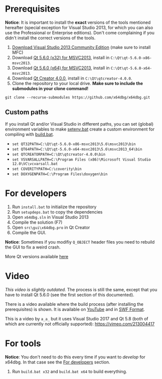 # Prerequisites

**Notice**: It is important to install the **exact** versions of the tools mentioned hereafter (special exception for Visual Studio 2013, for which you can also use the Professional or Enterprise editions). Don't come complaining if you didn't install the correct versions of the tools.

1. [Download Visual Studio 2013 Community Edition](https://www.visualstudio.com/en-us/news/releasenotes/vs2013-community-vs) (make sure to install MFC)
2. Download [Qt 5.6.0 (x32) for MSVC2013](http://download.qt.io/official_releases/qt/5.6/5.6.0/qt-opensource-windows-x86-msvc2013-5.6.0.exe), install in `C:\Qt\qt-5.6.0-x86-msvc2013`.
3. Download [Qt 5.6.0 (x64) for MSVC2013](http://download.qt.io/official_releases/qt/5.6/5.6.0/qt-opensource-windows-x86-msvc2013_64-5.6.0.exe), install in `C:\Qt\qt-5.6.0-x64-msvc2013`.
4. Download [Qt Creator 4.0.0](http://download.qt.io/official_releases/qtcreator/4.0/4.0.0/qt-creator-opensource-windows-x86-4.0.0.exe), install in `C:\Qt\qtcreator-4.0.0`.
5. Clone the repository to your local drive. **Make sure to include the submodules in your clone command!**
```
git clone --recurse-submodules https://github.com/x64dbg/x64dbg.git
```

## Custom paths

If you install Qt and/or Visual Studio in different paths, you can set (global) environment variables to make [setenv.bat](https://github.com/x64dbg/x64dbg/blob/development/setenv.bat) create a custom environment for compiling with [build.bat](https://github.com/x64dbg/x64dbg/blob/development/build.bat).

- `set QT32PATH=C:\Qt\qt-5.6.0-x86-msvc2013\5.6\msvc2013\bin`
- `set QT64PATH=C:\Qt\qt-5.6.0-x64-msvc2013\5.6\msvc2013_64\bin`
- `set QTCREATORPATH=C:\Qt\qtcreator-4.0.0\bin`
- `set VSVARSALLPATH=C:\Program Files (x86)\Microsoft Visual Studio 12.0\VC\vcvarsall.bat`
- `set COVERITYPATH=C:\coverity\bin`
- `set DOXYGENPATH=C:\Program Files\doxygen\bin`

# For developers

1. Run `install.bat` to initialize the repository
2. Run `setupdeps.bat` to copy the dependencies
3. Open `x64dbg.sln` in Visual Studio 2013
4. Compile the solution (F7)
5. Open `src\gui\x64dbg.pro` in Qt Creator
6. Compile the GUI.

**Notice**: Sometimes if you modifiy `Q_OBJECT` header files you need to rebuild the GUI to fix a weird crash.

More Qt versions available [here](https://sourceforge.net/projects/qt64ng/files)

# Video

*This video is slightly outdated.* The process is still the same, except that you have to install Qt 5.6.0 (see the first section of this documented).

There is a video available where the build process (after installing the prerequisites) is shown. It is available on [YouTube](https://youtu.be/M3J2wpXpeX0) and in [SWF Format](https://mega.nz/#!D4x1wQZD!LNz_K4GOhNuJlgS1oztlgdRhoZwPODWyQdd6ISUVvF0).

This is a video by `a_a_` but it uses Visual Studio 2017 and Qt 5.8 (both of which are currently not officially supported): https://vimeo.com/213004417

# For tools

**Notice**: You don't need to do this every time if you want to *develop* for x64dbg. In that case see the [For developers](https://github.com/x64dbg/x64dbg/wiki/Compiling-the-whole-project#for-developers) section.

1. Run `build.bat x32` and `build.bat x64` to build everything.